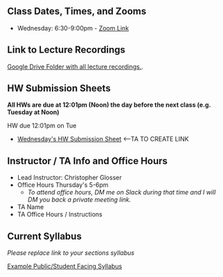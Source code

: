 ## Class Dates, Times, and Zooms
* Wednesday: 6:30-9:00pm - [Zoom Link](https://www.google.com/url?q=https://us02web.zoom.us/j/81988126754?pwd%3D6l3NNBocCM8AlJsXkAfrkcqaYsl9oi.1&sa=D&source=calendar&usd=2&usg=AOvVaw03XovHNCkHlLiGhi9DrwpD)

## Link to Lecture Recordings
[Google Drive Folder with all lecture recordings.](https://drive.google.com/drive/folders/1A1PSyxfiUHVQgQcM6fPGEr6nOW4eNiOB).

## HW Submission Sheets
__All HWs are due at 12:01pm (Noon) the day before the next class (e.g. Tuesday at Noon)__

HW due 12:01pm on Tue
* [Wednesday's HW Submission Sheet](...) <--TA TO CREATE LINK

## Instructor / TA Info and Office Hours
* Lead Instructor: Christopher Glosser
* Office Hours Thursday's 5-6pm 
    * *To attend office hours, DM me on Slack during that time and I will DM you back a private meeting link.*
* TA Name
* TA Office Hours / Instructions

## Current Syllabus 
*Please replace link to your sections syllabus* 

[Example Public/Student Facing Syllabus](https://docs.google.com/document/d/1kequi8PMUJLIRC8sx1M9YlTedVT4b3W6vZbArmF3sjw/edit?usp=sharing)
